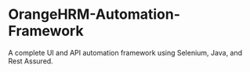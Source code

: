 # OrangeHRM-Automation-Framework
A complete UI and API automation framework using Selenium, Java, and Rest Assured.
